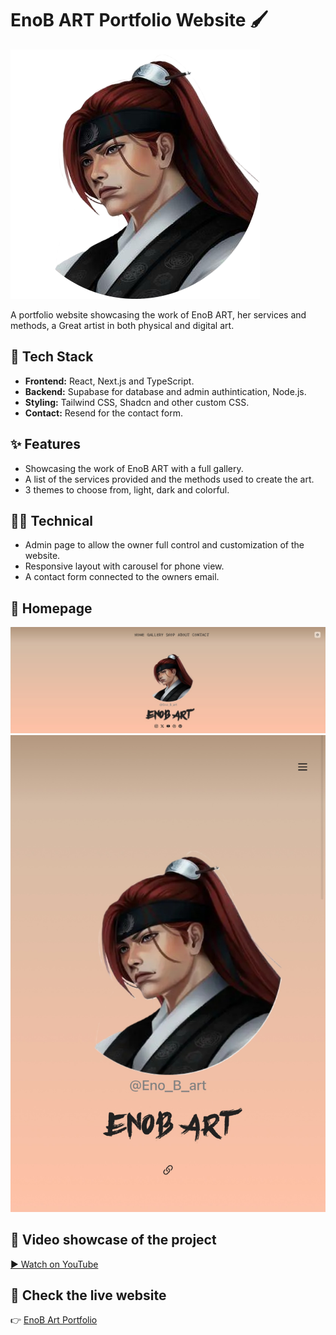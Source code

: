 # EnoB ART Portfolio Website 🖌️

![Logo](logo.png)

A portfolio website showcasing the work of EnoB ART, her services and methods, a Great artist in both physical and digital art.

## 🚀 Tech Stack
- **Frontend:** React, Next.js and TypeScript.
- **Backend:** Supabase for database and admin authintication, Node.js.
- **Styling:** Tailwind CSS, Shadcn and other custom CSS.
- **Contact:** Resend for the contact form.

## ✨ Features
- Showcasing the work of EnoB ART with a full gallery.
- A list of the services provided and the methods used to create the art.
- 3 themes to choose from, light, dark and colorful.


## 🧑‍💻 Technical
- Admin page to allow the owner full control and customization of the website.
- Responsive layout with carousel for phone view.
- A contact form connected to the owners email.

## 📸 Homepage
![Homepage on desktop](images/desktop/1.jpeg)
![Homepage on phone](images/phone/1.jpeg)


## 🎥 Video showcase of the project
[▶️ Watch on YouTube](https://www.youtube.com/shorts/_wskh1OM3TY)

## 🔗 Check the live website
👉 [EnoB Art Portfolio](https://enobart.hiyume.games)
